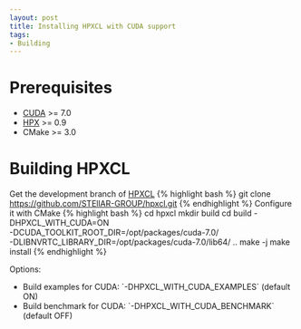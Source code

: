 ```yaml
---
layout: post
title: Installing HPXCL with CUDA support
tags:
- Building
---
```

Prerequisites
=====
<ul>
<li><a href="https://developer.nvidia.com/cuda-toolkit">CUDA</a> >= 7.0</li>
<li><a href="https://github.com/STEllAR-GROUP/hpx">HPX</a> >= 0.9</li>
<li>CMake >= 3.0</li>
</ul>

Building HPXCL 
=====
Get the development branch of <a href="https://github.com/STEllAR-GROUP/hpxcl">HPXCL</a>
{% highlight bash  %}
git clone https://github.com/STEllAR-GROUP/hpxcl.git
{% endhighlight %}
Configure it with CMake
{% highlight bash  %}
cd hpxcl
mkdir build
cd build
-DHPXCL_WITH_CUDA=ON \
-DCUDA_TOOLKIT_ROOT_DIR=/opt/packages/cuda-7.0/ \
-DLIBNVRTC_LIBRARY_DIR=/opt/packages/cuda-7.0/lib64/ .. 
make -j 
make install
{% endhighlight %}

Options:
<ul>
<li>Build examples for CUDA:  `-DHPXCL_WITH_CUDA_EXAMPLES` (default ON)</li>
<li>Build benchmark for CUDA: `-DHPXCL_WITH_CUDA_BENCHMARK` (default OFF)</li>
<ul>
